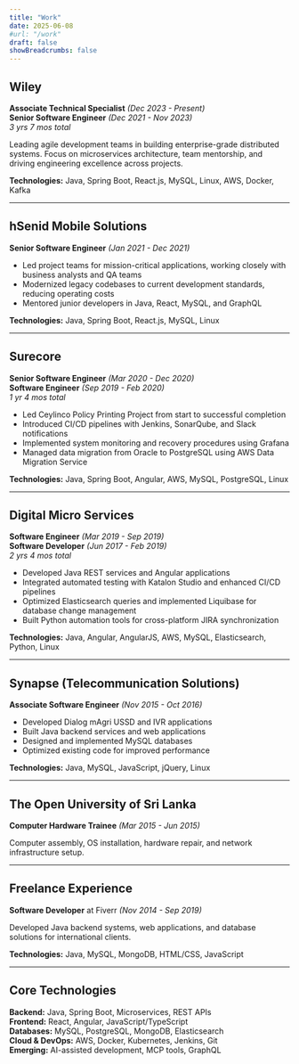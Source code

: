 ```yaml
---
title: "Work"
date: 2025-06-08
#url: "/work"
draft: false
showBreadcrumbs: false
---
```


## Wiley
**Associate Technical Specialist** *(Dec 2023 - Present)*  
**Senior Software Engineer** *(Dec 2021 - Nov 2023)*  
*3 yrs 7 mos total*

Leading agile development teams in building enterprise-grade distributed systems. Focus on microservices architecture, team mentorship, and driving engineering excellence across projects.

**Technologies:** Java, Spring Boot, React.js, MySQL, Linux, AWS, Docker, Kafka

---

## hSenid Mobile Solutions
**Senior Software Engineer** *(Jan 2021 - Dec 2021)*

- Led project teams for mission-critical applications, working closely with business analysts and QA teams
- Modernized legacy codebases to current development standards, reducing operating costs
- Mentored junior developers in Java, React, MySQL, and GraphQL

**Technologies:** Java, Spring Boot, React.js, MySQL, Linux

---

## Surecore
**Senior Software Engineer** *(Mar 2020 - Dec 2020)*  
**Software Engineer** *(Sep 2019 - Feb 2020)*  
*1 yr 4 mos total*

- Led Ceylinco Policy Printing Project from start to successful completion
- Introduced CI/CD pipelines with Jenkins, SonarQube, and Slack notifications
- Implemented system monitoring and recovery procedures using Grafana
- Managed data migration from Oracle to PostgreSQL using AWS Data Migration Service

**Technologies:** Java, Spring Boot, Angular, AWS, MySQL, PostgreSQL, Linux

---

## Digital Micro Services
**Software Engineer** *(Mar 2019 - Sep 2019)*  
**Software Developer** *(Jun 2017 - Feb 2019)*  
*2 yrs 4 mos total*

- Developed Java REST services and Angular applications
- Integrated automated testing with Katalon Studio and enhanced CI/CD pipelines
- Optimized Elasticsearch queries and implemented Liquibase for database change management
- Built Python automation tools for cross-platform JIRA synchronization

**Technologies:** Java, Angular, AngularJS, AWS, MySQL, Elasticsearch, Python, Linux

---

## Synapse (Telecommunication Solutions)
**Associate Software Engineer** *(Nov 2015 - Oct 2016)*

- Developed Dialog mAgri USSD and IVR applications
- Built Java backend services and web applications
- Designed and implemented MySQL databases
- Optimized existing code for improved performance

**Technologies:** Java, MySQL, JavaScript, jQuery, Linux

---

## The Open University of Sri Lanka
**Computer Hardware Trainee** *(Mar 2015 - Jun 2015)*

Computer assembly, OS installation, hardware repair, and network infrastructure setup.

---

## Freelance Experience
**Software Developer** at Fiverr *(Nov 2014 - Sep 2019)*

Developed Java backend systems, web applications, and database solutions for international clients.

**Technologies:** Java, MySQL, MongoDB, HTML/CSS, JavaScript

---

## Core Technologies
**Backend:** Java, Spring Boot, Microservices, REST APIs  
**Frontend:** React, Angular, JavaScript/TypeScript  
**Databases:** MySQL, PostgreSQL, MongoDB, Elasticsearch  
**Cloud & DevOps:** AWS, Docker, Kubernetes, Jenkins, Git  
**Emerging:** AI-assisted development, MCP tools, GraphQL